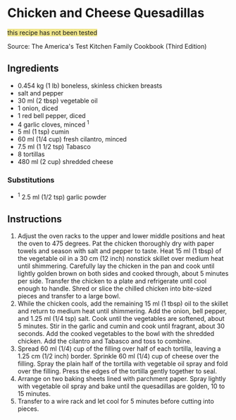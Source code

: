 # Chicken and Cheese Quesadillas #

<span style='background: khaki'>this recipe has not been tested</span>

Source: The America's Test Kitchen Family Cookbook (Third Edition)

## Ingredients ##
* 0.454 kg (1 lb) boneless, skinless chicken breasts
* salt and pepper
* 30 ml (2 tbsp) vegetable oil
* 1 onion, diced
* 1 red bell pepper, diced
* 4 garlic cloves, minced <sup>1</sup>
* 5 ml (1 tsp) cumin
* 60 ml (1/4 cup) fresh cilantro, minced
* 7.5 ml (1 1/2 tsp) Tabasco
* 8 tortillas
* 480 ml (2 cup) shredded cheese

### Substitutions ###
* <sup>1</sup> 2.5 ml (1/2 tsp) garlic powder

## Instructions ##
1. Adjust the oven racks to the upper and lower middle positions and heat the oven to 475 degrees. Pat the chicken thoroughly dry with paper towels and season with salt and pepper to taste. Heat 15 ml (1 tbsp) of the vegetable oil in a 30 cm (12 inch) nonstick skillet over medium heat  until shimmering. Carefully lay the chicken in the pan and cook until lightly golden brown on both sides and cooked through, about 5 minutes per side. Transfer the chicken to a plate and refrigerate until cool enough to handle. Shred or slice the chilled chicken into bite-sized pieces and transfer to a large bowl.
1. While the chicken cools, add the remaining 15 ml (1 tbsp) oil to the skillet and return to medium heat until shimmering. Add the onion, bell pepper, and 1.25 ml (1/4 tsp) salt. Cook until the vegetables are softened, about 5 minutes. Stir in the garlic and cumin and cook until fragrant, about 30 seconds. Add the cooked vegetables to the bowl with the shredded chicken. Add the cilantro and Tabasco and toss to combine.
1. Spread 60 ml (1/4) cup of the filling over half of each tortilla, leaving a 1.25 cm (1/2 inch) border. Sprinkle 60 ml (1/4) cup of cheese over the filling. Spray the plain half of the tortilla with vegetable oil spray and fold over the filling. Press the edges of the tortilla gently together to seal.
1. Arrange on two baking sheets lined with parchment paper. Spray lightly with vegetable oil spray and bake until the quesadillas are golden, 10 to 15 minutes.
1. Transfer to a wire rack and let cool for 5 minutes before cutting into pieces.
